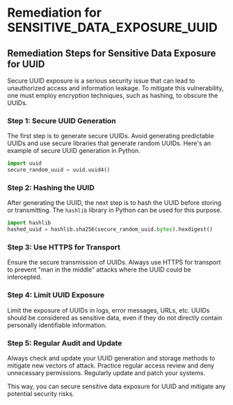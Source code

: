 # Remediation for SENSITIVE_DATA_EXPOSURE_UUID

## Remediation Steps for Sensitive Data Exposure for UUID

Secure UUID exposure is a serious security issue that can lead to unauthorized access and information leakage. To mitigate this vulnerability, one must employ encryption techniques, such as hashing, to obscure the UUIDs.

### Step 1: Secure UUID Generation
The first step is to generate secure UUIDs. Avoid generating predictable UUIDs and use secure libraries that generate random UUIDs. Here's an example of secure UUID generation in Python.
```python
import uuid
secure_random_uuid = uuid.uuid4()
```

### Step 2: Hashing the UUID
After generating the UUID, the next step is to hash the UUID before storing or transmitting. The `hashlib` library in Python can be used for this purpose.
```python
import hashlib
hashed_uuid = hashlib.sha256(secure_random_uuid.bytes).hexdigest()
```

### Step 3: Use HTTPS for Transport
Ensure the secure transmission of UUIDs. Always use HTTPS for transport to prevent "man in the middle" attacks where the UUID could be intercepted.

### Step 4: Limit UUID Exposure
Limit the exposure of UUIDs in logs, error messages, URLs, etc. UUIDs should be considered as sensitive data, even if they do not directly contain personally identifiable information.

### Step 5: Regular Audit and Update
Always check and update your UUID generation and storage methods to mitigate new vectors of attack. Practice regular access review and deny unnecessary permissions. Regularly update and patch your systems.

This way, you can secure sensitive data exposure for UUID and mitigate any potential security risks.